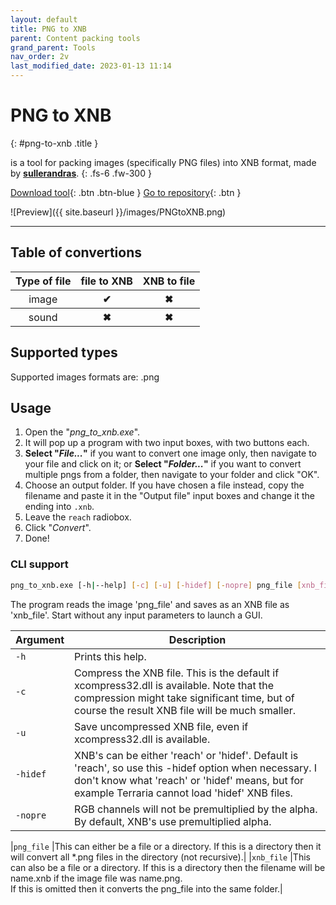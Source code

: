 ```yaml
---
layout: default
title: PNG to XNB
parent: Content packing tools
grand_parent: Tools
nav_order: 2v
last_modified_date: 2023-01-13 11:14
---
```


# PNG to XNB
{: #png-to-xnb .title }

is a tool for packing images (specifically PNG files) into XNB format, made by [**sullerandras**](https://github.com/sullerandras).<!-- more -->
{: .fs-6 .fw-300 }

[Download tool](https://github.com/sullerandras/png_to_xnb/releases/latest){: .btn .btn-blue }
[Go to repository](https://github.com/sullerandras/png_to_xnb){: .btn }

![Preview]({{ site.baseurl }}/images/PNGtoXNB.png)

---

## Table of convertions
<table>
    <thead>
        <tr>
            <th>Type of file</th>
            <th>file to XNB</th>
            <th>XNB to file</th>
        </tr>
    </thead>
    <tbody>
        <tr>
            <th style="font-weight: normal;">image</th>
            <th class="label-green">✔</th>
            <th class="label-red">✖</th>
        </tr>
        <tr>
            <th style="font-weight: normal;">sound</th>
            <th class="label-red">✖</th>
            <th class="label-red">✖</th>
        </tr>
    </tbody>
</table>

## Supported types
Supported images formats are: .png

## Usage
1. Open the "*png_to_xnb.exe*".
2. It will pop up a program with two input boxes, with two buttons each.
3. **Select "*File...*"** if you want to convert one image only, then navigate to your file and click on it; or **Select "*Folder...*"** if you want to convert multiple pngs from a folder, then navigate to your folder and click "OK".
4. Choose an output folder. If you have chosen a file instead, copy the filename and paste it in the "Output file" input boxes and change it the ending into `.xnb`.
5. Leave the `reach` radiobox.
6. Click "*Convert*".
7. Done!

### CLI support

```sh
png_to_xnb.exe [-h|--help] [-c] [-u] [-hidef] [-nopre] png_file [xnb_file]
```

The program reads the image 'png_file' and saves as an XNB file as 'xnb_file'.
Start without any input parameters to launch a GUI.

|Argument|Description|
|---|---|
|  `-h`     |Prints this help.|
|  `-c`     |Compress the XNB file. This is the default if xcompress32.dll is available. Note that the compression might take significant time, but of course the result XNB file will be much smaller.|
|  `-u`     |Save uncompressed XNB file, even if xcompress32.dll is available.
|  `-hidef` |XNB's can be either 'reach' or 'hidef'. Default is 'reach', so use this -hidef option when necessary. I don't know what 'reach' or 'hidef' means, but for example Terraria cannot load 'hidef' XNB files.|
|  `-nopre` |RGB channels will not be premultiplied by the alpha. By default, XNB's use premultiplied alpha.|

|`png_file` |This can either be a file or a directory. If this is a directory then it will convert all *.png files in the directory (not recursive).|
|`xnb_file` |This can also be a file or a directory. If this is a directory then the filename will be name.xnb if the image file was name.png.<br>If this is omitted then it converts the png_file into the same folder.|